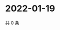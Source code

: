 # 2022-01-19

共 0 条

<!-- BEGIN WEIBO -->
<!-- 最后更新时间 Wed Jan 19 2022 20:01:18 GMT+0800 (China Standard Time) -->

<!-- END WEIBO -->
